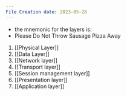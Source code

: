 ```yaml
---
File Creation date: 2023-05-28
---
```

- the mnemonic for the layers is:
- Please Do Not Throw Sausage Pizza Away


1. [[Physical Layer]]
2. [[Data Layer]]
3. [[Network layer]]
4. [[Transport layer]]
5. [[Session management layer]]
6. [[Presentation layer]]
7. [[Application layer]]